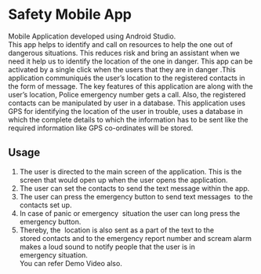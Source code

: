 # Safety Mobile App
Mobile Application developed using Android Studio.<br>
This app helps to identify and call on resources to help the one out of dangerous situations. This reduces risk and bring an assistant when we need it help us to identify the location of the one in danger.
This app can be activated by a single click when the users that they are in danger .This application communiqués the user’s location to the registered contacts in the form of message. 
The key features of this application are along with the user’s location, Police emergency number gets a call. Also, the registered contacts can be manipulated by user in a database.
This application uses GPS for identifying the location of the user in trouble, uses a database in which the complete details to which the information has to be sent like the required information like GPS co-ordinates will be stored. 
## Usage
1. The user is directed to the main screen of the application. This is the screen that would open up when the user opens the application.<br>
2. The user can set the contacts to send the text message within the app.<br>
3. The user can press the emergency button to send text messages  to the contacts set up.<br>
4. In case of panic or emergency  situation the user can long press the emergency button.<br>
5. Thereby, the  location is also sent as a part of the text to the stored contacts and to the emergency report number and scream alarm makes a loud sound to notify people that the user is in emergency situation.<br>
You can refer Demo Video also.
